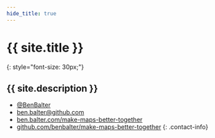```yaml
---
hide_title: true
---
```


# {{ site.title }}

{: style="font-size: 30px;"}
## {{ site.description }}

* [@BenBalter](http://twitter.com/benbalter)
* <ben.balter@github.com>
* [ben.balter.com/make-maps-better-together](http://ben.balter.com/make-maps-better-together)
* [github.com/benbalter/make-maps-better-together](https://github.com/benbalter/make-maps-better-together)
{: .contact-info}
